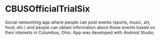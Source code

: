 # CBUSOfficialTrialSix

Social networking app where people can post events (sports, music, art, food, etc.) and people can obtain information about those events based on their interests in Columbus, Ohio. App was developed with Android Studio.
